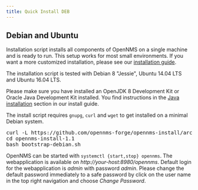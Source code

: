 ```yaml
---
title: Quick Install DEB
---
```


## Debian and Ubuntu

Installation script installs all components of OpenNMS on a single machine and is ready to run.
This setup works for most small environments.
If you want a more customized installation, please see our [installation guide](https://docs.opennms.org/opennms/releases/latest/guide-install/guide-install.html#gi-install-opennms-debian).

<i class="fa fa-info-circle" aria-hidden="true"></i> The installation script is tested with Debian 8 "Jessie", Ubuntu 14.04 LTS and Ubuntu 16.04 LTS.

<i class="fa fa-info-circle" aria-hidden="true"></i> Please make sure you have installed an OpenJDK 8 Development Kit or Oracle Java Development Kit installed. You find instructions in the [Java installation](https://docs.opennms.org/opennms/releases/latest/guide-install/guide-install.html#gi-install-oracle-java-debian) section in our install guide.

<i class="fa fa-info-circle" aria-hidden="true"></i> The install script requires `gnupg`, `curl` and `wget` to get installed on a minimal Debian system.

<pre class="prettyprint">
curl -L https://github.com/opennms-forge/opennms-install/archive/1.1.tar.gz | tar xz
cd opennms-install-1.1
bash bootstrap-debian.sh
</pre>

<script type="text/javascript" src="https://asciinema.org/a/34604.js" id="asciicast-34604" async></script>

OpenNMS can be started with `systemctl {start,stop} opennms`.
The webapplication is available on _http://your-host:8980/opennms_.
Default login for the webapplication is _admin_ with password _admin_.
Please change the default password immediately to a safe password by click on the user name in the top right navigation and choose _Change Password_.
